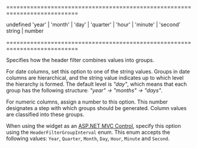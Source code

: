 <!--**
/*-------------------------------------------
    Auto-generated file. Do not modify.
-------------------------------------------

**-->
===========================================================================
<!--default-->undefined<!--/default-->
<!--acceptValues-->'year' | 'month' | 'day' | 'quarter' | 'hour' | 'minute' | 'second'<!--/acceptValues-->
<!--type-->string | number<!--/type-->
===========================================================================

<!--shortDescription-->
Specifies how the header filter combines values into groups.
<!--/shortDescription-->

<!--fullDescription-->
For date columns, set this option to one of the string values. Groups in date columns are hierarchical, and the string value indicates up to which level the hierarchy is formed. The default level is *"day"*, which means that each group has the following structure: *"year" &rarr; "months" &rarr; "days"*.

For numeric columns, assign a number to this option. This number designates a step with which groups should be generated. Column values are classified into these groups.

When using the widget as an [ASP.NET MVC Control](/Documentation/Guide/ASP.NET_MVC_Controls/Fundamentals/), specify this option using the `HeaderFilterGroupInterval` enum. This enum accepts the following values: `Year`, `Quarter`, `Month`, `Day`, `Hour`, `Minute` and `Second`.
<!--/fullDescription-->